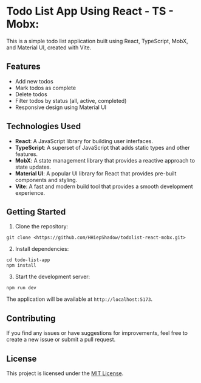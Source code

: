# Todo List App Using React - TS - Mobx:

This is a simple todo list application built using React, TypeScript, MobX, and Material UI, created with Vite.

## Features

- Add new todos
- Mark todos as complete
- Delete todos
- Filter todos by status (all, active, completed)
- Responsive design using Material UI

## Technologies Used

- **React**: A JavaScript library for building user interfaces.
- **TypeScript**: A superset of JavaScript that adds static types and other features.
- **MobX**: A state management library that provides a reactive approach to state updates.
- **Material UI**: A popular UI library for React that provides pre-built components and styling.
- **Vite**: A fast and modern build tool that provides a smooth development experience.

## Getting Started

1. Clone the repository:

```
git clone <https://github.com/HHiepShadow/todolist-react-mobx.git>
```

2. Install dependencies:

```
cd todo-list-app
npm install
```

3. Start the development server:

```
npm run dev
```

The application will be available at `http://localhost:5173`.

## Contributing

If you find any issues or have suggestions for improvements, feel free to create a new issue or submit a pull request.

## License

This project is licensed under the [MIT License](LICENSE).
